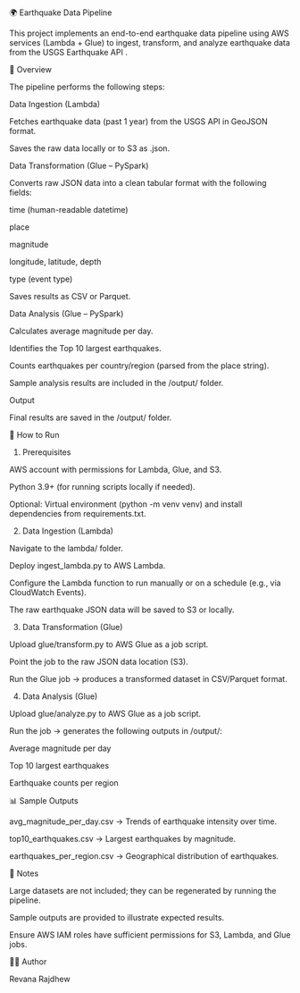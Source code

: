 🌍 Earthquake Data Pipeline

This project implements an end-to-end earthquake data pipeline using AWS services (Lambda + Glue) to ingest, transform, and analyze earthquake data from the USGS Earthquake API
.

📌 Overview

The pipeline performs the following steps:

Data Ingestion (Lambda)

Fetches earthquake data (past 1 year) from the USGS API in GeoJSON format.

Saves the raw data locally or to S3 as .json.

Data Transformation (Glue – PySpark)

Converts raw JSON data into a clean tabular format with the following fields:

time (human-readable datetime)

place

magnitude

longitude, latitude, depth

type (event type)

Saves results as CSV or Parquet.

Data Analysis (Glue – PySpark)

Calculates average magnitude per day.

Identifies the Top 10 largest earthquakes.

Counts earthquakes per country/region (parsed from the place string).

Sample analysis results are included in the /output/ folder.

Output

Final results are saved in the /output/ folder.

🚀 How to Run
1. Prerequisites

AWS account with permissions for Lambda, Glue, and S3.

Python 3.9+ (for running scripts locally if needed).

Optional: Virtual environment (python -m venv venv) and install dependencies from requirements.txt.

2. Data Ingestion (Lambda)

Navigate to the lambda/ folder.

Deploy ingest_lambda.py to AWS Lambda.

Configure the Lambda function to run manually or on a schedule (e.g., via CloudWatch Events).

The raw earthquake JSON data will be saved to S3 or locally.

3. Data Transformation (Glue)

Upload glue/transform.py to AWS Glue as a job script.

Point the job to the raw JSON data location (S3).

Run the Glue job → produces a transformed dataset in CSV/Parquet format.

4. Data Analysis (Glue)

Upload glue/analyze.py to AWS Glue as a job script.

Run the job → generates the following outputs in /output/:

Average magnitude per day

Top 10 largest earthquakes

Earthquake counts per region

📊 Sample Outputs

avg_magnitude_per_day.csv → Trends of earthquake intensity over time.

top10_earthquakes.csv → Largest earthquakes by magnitude.

earthquakes_per_region.csv → Geographical distribution of earthquakes.

📝 Notes

Large datasets are not included; they can be regenerated by running the pipeline.

Sample outputs are provided to illustrate expected results.

Ensure AWS IAM roles have sufficient permissions for S3, Lambda, and Glue jobs.

👩‍💻 Author

Revana Rajdhew
